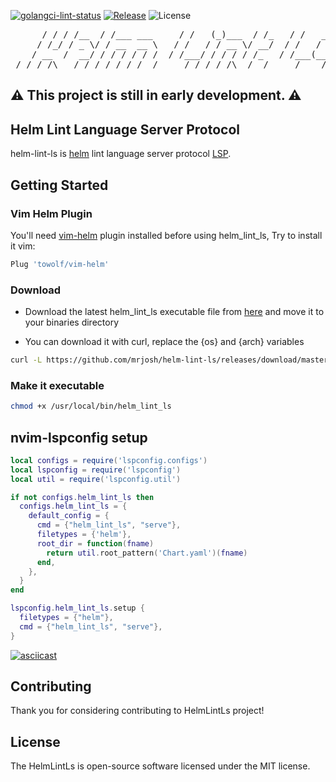 [![golangci-lint-status](https://github.com/mrjosh/helm-lint-ls/actions/workflows/golangci-lint.yml/badge.svg)](https://github.com/mrjosh/helm-lint-ls/actions/workflows/golangci-lint.yml)
[![Release](https://github.com/mrjosh/helm-lint-ls/actions/workflows/go-artifacts.yml/badge.svg)](https://github.com/mrjosh/helm-lint-ls/releases/latest)
![License](https://img.shields.io/github/license/mrjosh/helm-lint-ls)

<pre align="center">
      / / / /__  / /___ ___     / /   (_)___  / /_   / /   _____
     / /_/ / _ \/ / __  __ \   / /   / / __ \/ __/  / /   / ___/
    / __  /  __/ / / / / / /  / /___/ / / / / /_   / /___(__  ) 
 /_/ /_/\___/_/_/ /_/ /_/  /_____/_/_/ /_/\__/  /_____/____/
</pre>

## ⚠️ This project is still in early development. ⚠️

## Helm Lint Language Server Protocol
helm-lint-ls is [helm](https://github.com/helm/helm) lint language server protocol [LSP](https://microsoft.github.io/language-server-protocol/).

## Getting Started
### Vim Helm Plugin
You'll need [vim-helm](https://github.com/towolf/vim-helm) plugin installed before using helm_lint_ls, Try to install it vim:
```lua
Plug 'towolf/vim-helm'
```

### Download
* Download the latest helm_lint_ls executable file from [here](https://github.com/mrjosh/helm-lint-ls/releases/latest) and move it to your binaries directory 

* You can download it with curl, replace the {os} and {arch} variables
```bash
curl -L https://github.com/mrjosh/helm-lint-ls/releases/download/master/helm_lint_ls_{os}_{arch} --output /usr/local/bin/helm_lint_ls
```

### Make it executable
```bash
chmod +x /usr/local/bin/helm_lint_ls
```

## nvim-lspconfig setup
```lua
local configs = require('lspconfig.configs')
local lspconfig = require('lspconfig')
local util = require('lspconfig.util')

if not configs.helm_lint_ls then
  configs.helm_lint_ls = {
    default_config = {
      cmd = {"helm_lint_ls", "serve"},
      filetypes = {'helm'},
      root_dir = function(fname)
        return util.root_pattern('Chart.yaml')(fname)
      end,
    },
  }
end

lspconfig.helm_lint_ls.setup {
  filetypes = {"helm"},
  cmd = {"helm_lint_ls", "serve"},
}
```

[![asciicast](https://asciinema.org/a/485522.svg)](https://asciinema.org/a/485522)

## Contributing
Thank you for considering contributing to HelmLintLs project!

## License
The HelmLintLs is open-source software licensed under the MIT license.
